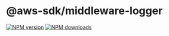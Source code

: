 # @aws-sdk/middleware-logger

[![NPM version](https://img.shields.io/npm/v/@aws-sdk/middleware-logger/beta.svg)](https://www.npmjs.com/package/@aws-sdk/middleware-logger)
[![NPM downloads](https://img.shields.io/npm/dm/@aws-sdk/middleware-logger.svg)](https://www.npmjs.com/package/@aws-sdk/middleware-logger)
